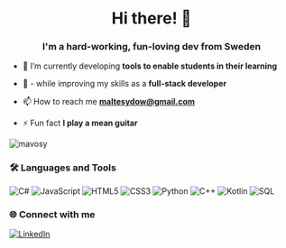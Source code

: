 <div align="center">
  <h1 align="center">Hi there! 👋</h1>
</div>
<div>
  <h3 align="center">I'm a hard-working, fun-loving dev from Sweden</h3>
</div>

* 🔭 I’m currently developing **tools to enable students in their learning**

* 🌱 - while improving my skills as a **full-stack developer**

* 📫 How to reach me **maltesydow@gmail.com**

* ⚡ Fun fact **I play a mean guitar**

<p align="left"> <img src="https://komarev.com/ghpvc/?username=mavosy&label=Profile%20views&color=0e75b6&style=flat" alt="mavosy" /> </p>

### 🛠️ Languages and Tools
![C#](https://img.shields.io/badge/-C%23-239120?logo=c-sharp&logoColor=white&style=flat)
![JavaScript](https://img.shields.io/badge/-JavaScript-FF5733?logo=javascript&logoColor=white&style=flat)
![HTML5](https://img.shields.io/badge/-HTML5-E34F26?logo=html5&logoColor=white&style=flat)
![CSS3](https://img.shields.io/badge/-CSS3-1572B6?logo=css3&logoColor=white&style=flat)
![Python](https://img.shields.io/badge/-Python-3776AB?logo=python&logoColor=white&style=flat)
![C++](https://img.shields.io/badge/-C++-00599C?logo=c%2B%2B&logoColor=white&style=flat)
![Kotlin](https://img.shields.io/badge/-Kotlin-0095D5?logo=kotlin&logoColor=white&style=flat)
![SQL](https://img.shields.io/badge/-SQL-4479A1?logo=postgresql&logoColor=white&style=flat)

### 🌐 Connect with me
[![LinkedIn](https://img.shields.io/badge/-LinkedIn-0077B5?logo=linkedin&logoColor=white&style=flat)](https://www.linkedin.com/in/malte-von-sydow/)
